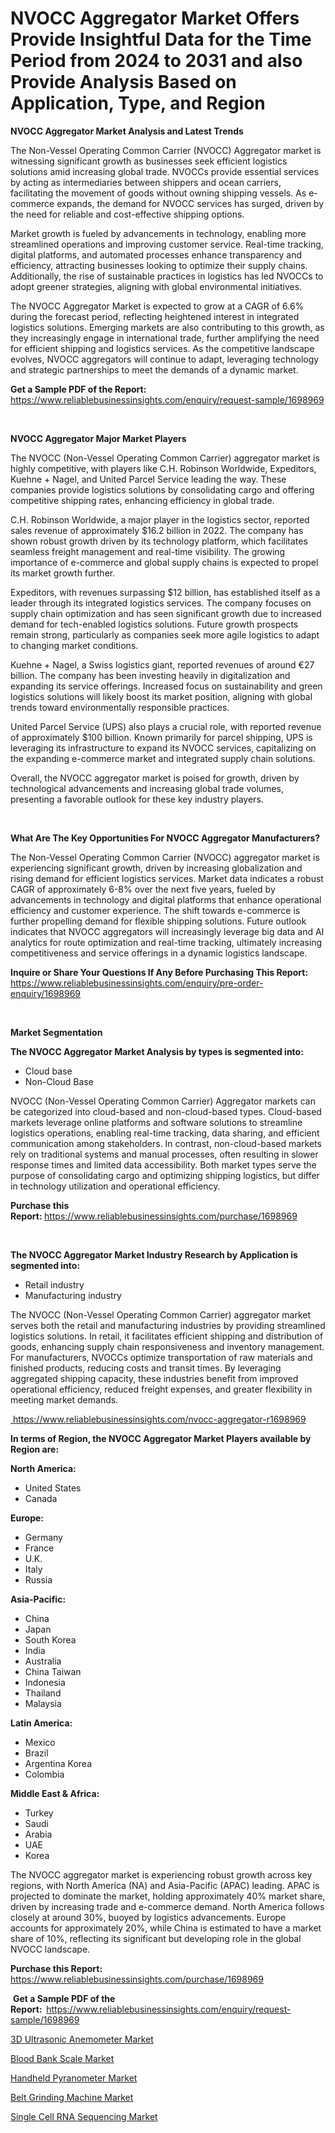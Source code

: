 <p><h1>NVOCC Aggregator Market Offers Provide Insightful Data for the Time Period from 2024 to 2031 and also Provide Analysis Based on Application, Type, and Region</h1></p><p><strong>NVOCC Aggregator Market Analysis and Latest Trends</strong></p>
<p><p>The Non-Vessel Operating Common Carrier (NVOCC) Aggregator market is witnessing significant growth as businesses seek efficient logistics solutions amid increasing global trade. NVOCCs provide essential services by acting as intermediaries between shippers and ocean carriers, facilitating the movement of goods without owning shipping vessels. As e-commerce expands, the demand for NVOCC services has surged, driven by the need for reliable and cost-effective shipping options.</p><p>Market growth is fueled by advancements in technology, enabling more streamlined operations and improving customer service. Real-time tracking, digital platforms, and automated processes enhance transparency and efficiency, attracting businesses looking to optimize their supply chains. Additionally, the rise of sustainable practices in logistics has led NVOCCs to adopt greener strategies, aligning with global environmental initiatives.</p><p>The NVOCC Aggregator Market is expected to grow at a CAGR of 6.6% during the forecast period, reflecting heightened interest in integrated logistics solutions. Emerging markets are also contributing to this growth, as they increasingly engage in international trade, further amplifying the need for efficient shipping and logistics services. As the competitive landscape evolves, NVOCC aggregators will continue to adapt, leveraging technology and strategic partnerships to meet the demands of a dynamic market.</p></p>
<p><strong>Get a Sample PDF of the Report:&nbsp;</strong> <a href="https://www.reliablebusinessinsights.com/enquiry/request-sample/1698969?utm_campaign=1121&utm_medium=2&utm_source=Github&utm_content=ia&utm_term=20102024&utm_id=nvocc-aggregator">https://www.reliablebusinessinsights.com/enquiry/request-sample/1698969</a></p>
<p>&nbsp;</p>
<p><strong>NVOCC Aggregator Major Market Players</strong></p>
<p><p>The NVOCC (Non-Vessel Operating Common Carrier) aggregator market is highly competitive, with players like C.H. Robinson Worldwide, Expeditors, Kuehne + Nagel, and United Parcel Service leading the way. These companies provide logistics solutions by consolidating cargo and offering competitive shipping rates, enhancing efficiency in global trade.</p><p>C.H. Robinson Worldwide, a major player in the logistics sector, reported sales revenue of approximately $16.2 billion in 2022. The company has shown robust growth driven by its technology platform, which facilitates seamless freight management and real-time visibility. The growing importance of e-commerce and global supply chains is expected to propel its market growth further.</p><p>Expeditors, with revenues surpassing $12 billion, has established itself as a leader through its integrated logistics services. The company focuses on supply chain optimization and has seen significant growth due to increased demand for tech-enabled logistics solutions. Future growth prospects remain strong, particularly as companies seek more agile logistics to adapt to changing market conditions.</p><p>Kuehne + Nagel, a Swiss logistics giant, reported revenues of around €27 billion. The company has been investing heavily in digitalization and expanding its service offerings. Increased focus on sustainability and green logistics solutions will likely boost its market position, aligning with global trends toward environmentally responsible practices.</p><p>United Parcel Service (UPS) also plays a crucial role, with reported revenue of approximately $100 billion. Known primarily for parcel shipping, UPS is leveraging its infrastructure to expand its NVOCC services, capitalizing on the expanding e-commerce market and integrated supply chain solutions.</p><p>Overall, the NVOCC aggregator market is poised for growth, driven by technological advancements and increasing global trade volumes, presenting a favorable outlook for these key industry players.</p></p>
<p>&nbsp;</p>
<p><strong>What Are The Key Opportunities For NVOCC Aggregator Manufacturers?</strong></p>
<p><p>The Non-Vessel Operating Common Carrier (NVOCC) aggregator market is experiencing significant growth, driven by increasing globalization and rising demand for efficient logistics services. Market data indicates a robust CAGR of approximately 6-8% over the next five years, fueled by advancements in technology and digital platforms that enhance operational efficiency and customer experience. The shift towards e-commerce is further propelling demand for flexible shipping solutions. Future outlook indicates that NVOCC aggregators will increasingly leverage big data and AI analytics for route optimization and real-time tracking, ultimately increasing competitiveness and service offerings in a dynamic logistics landscape.</p></p>
<p><strong>Inquire or Share Your Questions If Any Before Purchasing This Report:</strong> <a href="https://www.reliablebusinessinsights.com/enquiry/pre-order-enquiry/1698969?utm_campaign=1121&utm_medium=2&utm_source=Github&utm_content=ia&utm_term=20102024&utm_id=nvocc-aggregator">https://www.reliablebusinessinsights.com/enquiry/pre-order-enquiry/1698969</a></p>
<p>&nbsp;</p>
<p><strong>Market Segmentation</strong></p>
<p><strong>The NVOCC Aggregator Market Analysis by types is segmented into:</strong></p>
<p><ul><li>Cloud base</li><li>Non-Cloud Base</li></ul></p>
<p><p>NVOCC (Non-Vessel Operating Common Carrier) Aggregator markets can be categorized into cloud-based and non-cloud-based types. Cloud-based markets leverage online platforms and software solutions to streamline logistics operations, enabling real-time tracking, data sharing, and efficient communication among stakeholders. In contrast, non-cloud-based markets rely on traditional systems and manual processes, often resulting in slower response times and limited data accessibility. Both market types serve the purpose of consolidating cargo and optimizing shipping logistics, but differ in technology utilization and operational efficiency.</p></p>
<p><strong>Purchase this Report:&nbsp;</strong><a href="https://www.reliablebusinessinsights.com/purchase/1698969?utm_campaign=1121&utm_medium=2&utm_source=Github&utm_content=ia&utm_term=20102024&utm_id=nvocc-aggregator">https://www.reliablebusinessinsights.com/purchase/1698969</a></p>
<p>&nbsp;</p>
<p><strong>The NVOCC Aggregator Market Industry Research by Application is segmented into:</strong></p>
<p><ul><li>Retail industry</li><li>Manufacturing industry</li></ul></p>
<p><p>The NVOCC (Non-Vessel Operating Common Carrier) aggregator market serves both the retail and manufacturing industries by providing streamlined logistics solutions. In retail, it facilitates efficient shipping and distribution of goods, enhancing supply chain responsiveness and inventory management. For manufacturers, NVOCCs optimize transportation of raw materials and finished products, reducing costs and transit times. By leveraging aggregated shipping capacity, these industries benefit from improved operational efficiency, reduced freight expenses, and greater flexibility in meeting market demands.</p></p>
<p><a href="https://www.reliablebusinessinsights.com/nvocc-aggregator-r1698969?utm_campaign=1121&utm_medium=2&utm_source=Github&utm_content=ia&utm_term=20102024&utm_id=nvocc-aggregator">&nbsp;https://www.reliablebusinessinsights.com/nvocc-aggregator-r1698969</a></p>
<p><strong>In terms of Region, the NVOCC Aggregator Market Players available by Region are:</strong></p>
<p>
    <p> <strong> North America: </strong>
        <ul>
            <li>United States</li>
            <li>Canada</li>
        </ul>
        </p> 
    <p> <strong> Europe: </strong>
        <ul>
            <li>Germany</li>
            <li>France</li>
            <li>U.K.</li>
            <li>Italy</li>
            <li>Russia</li>
        </ul>
        </p> 
    <p> <strong> Asia-Pacific: </strong>
        <ul>
            <li>China</li>
            <li>Japan</li>
            <li>South Korea</li>
            <li>India</li>
            <li>Australia</li>
            <li>China Taiwan</li>
            <li>Indonesia</li>
            <li>Thailand</li>
            <li>Malaysia</li>
        </ul>
        </p> 
    <p> <strong> Latin America: </strong>
        <ul>
            <li>Mexico</li>
            <li>Brazil</li>
            <li>Argentina Korea</li>
            <li>Colombia</li>
        </ul>
        </p> 
    <p> <strong> Middle East & Africa: </strong>
        <ul>
            <li>Turkey</li>
            <li>Saudi</li>
            <li>Arabia</li>
            <li>UAE</li>
            <li>Korea</li>
        </ul>
    </p>
    </p>
<p><p>The NVOCC aggregator market is experiencing robust growth across key regions, with North America (NA) and Asia-Pacific (APAC) leading. APAC is projected to dominate the market, holding approximately 40% market share, driven by increasing trade and e-commerce demand. North America follows closely at around 30%, buoyed by logistics advancements. Europe accounts for approximately 20%, while China is estimated to have a market share of 10%, reflecting its significant but developing role in the global NVOCC landscape.</p></p>
<p><strong>Purchase this Report: </strong><a href="https://www.reliablebusinessinsights.com/purchase/1698969?utm_campaign=1121&utm_medium=2&utm_source=Github&utm_content=ia&utm_term=20102024&utm_id=nvocc-aggregator">https://www.reliablebusinessinsights.com/purchase/1698969</a></p>
<p>&nbsp;<strong>Get a Sample PDF of the Report:&nbsp;&nbsp;</strong><a href="https://www.reliablebusinessinsights.com/enquiry/request-sample/1698969?utm_campaign=1121&utm_medium=2&utm_source=Github&utm_content=ia&utm_term=20102024&utm_id=nvocc-aggregator">https://www.reliablebusinessinsights.com/enquiry/request-sample/1698969</a></p>
<p><strong></strong></p>
<p><p><a href="https://issuu.com/reportprime-2/docs/3d-ultrasonic-anemometer-market-siz_ef26f5153e4607?utm_campaign=1121&utm_medium=2&utm_source=Github&utm_content=ia&utm_term=20102024&utm_id=nvocc-aggregator">3D Ultrasonic Anemometer Market</a></p><p><a href="https://www.linkedin.com/pulse/blood-bank-scale-market-evolution-key-trends-regional-dynamics-i5gqe?utm_campaign=1121&utm_medium=2&utm_source=Github&utm_content=ia&utm_term=20102024&utm_id=nvocc-aggregator">Blood Bank Scale Market</a></p><p><a href="https://issuu.com/reportprime-2/docs/handheld-pyranometer-market-size-20_4c2c67e7784836?utm_campaign=1121&utm_medium=2&utm_source=Github&utm_content=ia&utm_term=20102024&utm_id=nvocc-aggregator">Handheld Pyranometer Market</a></p><p><a href="https://github.com/brindal51/Market-Research-Report-List-1/blob/main/belt-grinding-machine-market.md?utm_campaign=1121&utm_medium=2&utm_source=Github&utm_content=ia&utm_term=20102024&utm_id=nvocc-aggregator">Belt Grinding Machine Market</a></p><p><a href="https://www.linkedin.com/pulse/single-cell-rna-sequencing-market-evolution-future-outlook-forecasting-10ype?utm_campaign=1121&utm_medium=2&utm_source=Github&utm_content=ia&utm_term=20102024&utm_id=nvocc-aggregator">Single Cell RNA Sequencing Market</a></p></p>